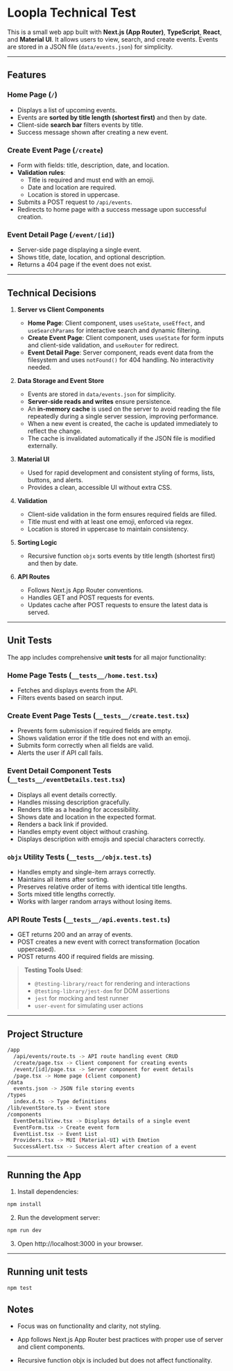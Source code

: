 # Loopla Technical Test

This is a small web app built with **Next.js (App Router)**, **TypeScript**, **React**, and **Material UI**. It allows users to view, search, and create events. Events are stored in a JSON file (`data/events.json`) for simplicity.

---

## Features

### Home Page (`/`)
- Displays a list of upcoming events.
- Events are **sorted by title length (shortest first)** and then by date.
- Client-side **search bar** filters events by title.
- Success message shown after creating a new event.

### Create Event Page (`/create`)
- Form with fields: title, description, date, and location.
- **Validation rules**:
  - Title is required and must end with an emoji.
  - Date and location are required.
  - Location is stored in uppercase.
- Submits a POST request to `/api/events`.
- Redirects to home page with a success message upon successful creation.

### Event Detail Page (`/event/[id]`)
- Server-side page displaying a single event.
- Shows title, date, location, and optional description.
- Returns a 404 page if the event does not exist.

---

## Technical Decisions

1. **Server vs Client Components**
   - **Home Page**: Client component, uses `useState`, `useEffect`, and `useSearchParams` for interactive search and dynamic filtering.
   - **Create Event Page**: Client component, uses `useState` for form inputs and client-side validation, and `useRouter` for redirect.
   - **Event Detail Page**: Server component, reads event data from the filesystem and uses `notFound()` for 404 handling. No interactivity needed.

2. **Data Storage and Event Store**
   - Events are stored in `data/events.json` for simplicity.
   - **Server-side reads and writes** ensure persistence.
   - An **in-memory cache** is used on the server to avoid reading the file repeatedly during a single server session, improving performance.
   - When a new event is created, the cache is updated immediately to reflect the change.
   - The cache is invalidated automatically if the JSON file is modified externally.

3. **Material UI**
   - Used for rapid development and consistent styling of forms, lists, buttons, and alerts.
   - Provides a clean, accessible UI without extra CSS.

4. **Validation**
   - Client-side validation in the form ensures required fields are filled.
   - Title must end with at least one emoji, enforced via regex.
   - Location is stored in uppercase to maintain consistency.

5. **Sorting Logic**
   - Recursive function `objx` sorts events by title length (shortest first) and then by date.

6. **API Routes**
   - Follows Next.js App Router conventions.
   - Handles GET and POST requests for events.
   - Updates cache after POST requests to ensure the latest data is served.

---

## Unit Tests

The app includes comprehensive **unit tests** for all major functionality:

### Home Page Tests (`__tests__/home.test.tsx`)
- Fetches and displays events from the API.
- Filters events based on search input.

### Create Event Page Tests (`__tests__/create.test.tsx`)
- Prevents form submission if required fields are empty.
- Shows validation error if the title does not end with an emoji.
- Submits form correctly when all fields are valid.
- Alerts the user if API call fails.

### Event Detail Component Tests (`__tests__/eventDetails.test.tsx`)
- Displays all event details correctly.
- Handles missing description gracefully.
- Renders title as a heading for accessibility.
- Shows date and location in the expected format.
- Renders a back link if provided.
- Handles empty event object without crashing.
- Displays description with emojis and special characters correctly.

### `objx` Utility Tests (`__tests__/objx.test.ts`)
- Handles empty and single-item arrays correctly.
- Maintains all items after sorting.
- Preserves relative order of items with identical title lengths.
- Sorts mixed title lengths correctly.
- Works with larger random arrays without losing items.

### API Route Tests (`__tests__/api.events.test.ts`)
- GET returns 200 and an array of events.
- POST creates a new event with correct transformation (location uppercased).
- POST returns 400 if required fields are missing.

> **Testing Tools Used**:
> - `@testing-library/react` for rendering and interactions
> - `@testing-library/jest-dom` for DOM assertions
> - `jest` for mocking and test runner
> - `user-event` for simulating user actions

---

## Project Structure
```bash
/app
  /api/events/route.ts -> API route handling event CRUD
  /create/page.tsx -> Client component for creating events
  /event/[id]/page.tsx -> Server component for event details
  /page.tsx -> Home page (client component)
/data
  events.json -> JSON file storing events
/types
  index.d.ts -> Type definitions
/lib/eventStore.ts -> Event store
/components
  EventDetailView.tsx -> Displays details of a single event
  EventForm.tsx -> Create event form
  EventList.tsx -> Event List
  Providers.tsx -> MUI (Material-UI) with Emotion
  SuccessAlert.tsx -> Success Alert after creation of a event
```

---

## Running the App

1. Install dependencies:
```bash
npm install
```

2. Run the development server:
```bash
npm run dev
```

3. Open http://localhost:3000 in your browser.

---

## Running unit tests

```bash
npm test
```

## Notes

- Focus was on functionality and clarity, not styling.

- App follows Next.js App Router best practices with proper use of server and client components.

- Recursive function objx is included but does not affect functionality.
